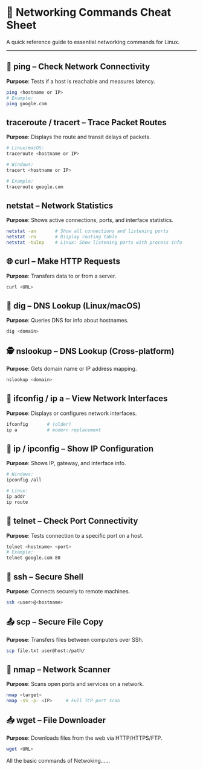# 🧠 Networking Commands Cheat Sheet

A quick reference guide to essential networking commands for Linux.

---

## 🔄 ping – Check Network Connectivity

**Purpose**: Tests if a host is reachable and measures latency.

```bash
ping <hostname or IP>
# Example:
ping google.com

```

## traceroute / tracert – Trace Packet Routes

**Purpose**: Displays the route and transit delays of packets.

```bash
# Linux/macOS:
traceroute <hostname or IP>

# Windows:
tracert <hostname or IP>

# Example:
traceroute google.com
```

## netstat – Network Statistics
**Purpose**: Shows active connections, ports, and interface statistics.
```bash
netstat -an       # Show all connections and listening ports
netstat -rn       # Display routing table
netstat -tulnp    # Linux: Show listening ports with process info
```

## 🌐 curl – Make HTTP Requests
**Purpose**: Transfers data to or from a server.
```bash
curl <URL>
```

## 🧭 dig – DNS Lookup (Linux/macOS)
**Purpose**: Queries DNS for info about hostnames.
```bash
dig <domain>
```

## 🕵️ nslookup – DNS Lookup (Cross-platform)
**Purpose**: Gets domain name or IP address mapping.
```bash
nslookup <domain>
```

## 🔎 ifconfig / ip a – View Network Interfaces
**Purpose**: Displays or configures network interfaces.
```bash
ifconfig       # (older)
ip a           # modern replacement
```

## 🧮 ip / ipconfig – Show IP Configuration
**Purpose**: Shows IP, gateway, and interface info.
```bash
# Windows:
ipconfig /all

# Linux:
ip addr
ip route
```
## 🏹 telnet – Check Port Connectivity
**Purpose**: Tests connection to a specific port on a host.
```bash
telnet <hostname> <port>
# Example:
telnet google.com 80
```

## 🔐 ssh – Secure Shell
**Purpose**: Connects securely to remote machines.
```bash
ssh <user>@<hostname>
```

## 📤 scp – Secure File Copy
**Purpose**: Transfers files between computers over SSh.
```bash
scp file.txt user@host:/path/
```

## 🚦 nmap – Network Scanner
**Purpose**: Scans open ports and services on a network.
```bash
nmap <target>
nmap -sS -p- <IP>     # Full TCP port scan
```

## 📥 wget – File Downloader
**Purpose**: Downloads files from the web via HTTP/HTTPS/FTP.
```bash
wget <URL>

```

All the basic commands of Netwoking......